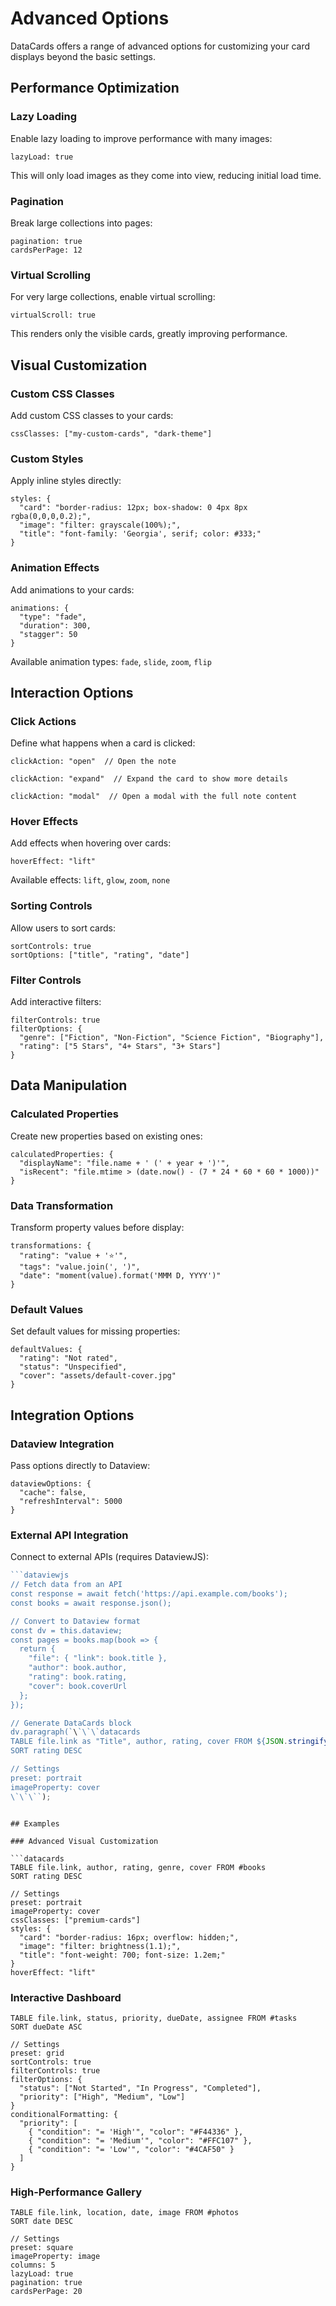 # Advanced Options

DataCards offers a range of advanced options for customizing your card displays beyond the basic settings.

## Performance Optimization

### Lazy Loading

Enable lazy loading to improve performance with many images:

```
lazyLoad: true
```

This will only load images as they come into view, reducing initial load time.

### Pagination

Break large collections into pages:

```
pagination: true
cardsPerPage: 12
```

### Virtual Scrolling

For very large collections, enable virtual scrolling:

```
virtualScroll: true
```

This renders only the visible cards, greatly improving performance.

## Visual Customization

### Custom CSS Classes

Add custom CSS classes to your cards:

```
cssClasses: ["my-custom-cards", "dark-theme"]
```

### Custom Styles

Apply inline styles directly:

```
styles: {
  "card": "border-radius: 12px; box-shadow: 0 4px 8px rgba(0,0,0,0.2);",
  "image": "filter: grayscale(100%);",
  "title": "font-family: 'Georgia', serif; color: #333;"
}
```

### Animation Effects

Add animations to your cards:

```
animations: {
  "type": "fade",
  "duration": 300,
  "stagger": 50
}
```

Available animation types: `fade`, `slide`, `zoom`, `flip`

## Interaction Options

### Click Actions

Define what happens when a card is clicked:

```
clickAction: "open"  // Open the note
```

```
clickAction: "expand"  // Expand the card to show more details
```

```
clickAction: "modal"  // Open a modal with the full note content
```

### Hover Effects

Add effects when hovering over cards:

```
hoverEffect: "lift"
```

Available effects: `lift`, `glow`, `zoom`, `none`

### Sorting Controls

Allow users to sort cards:

```
sortControls: true
sortOptions: ["title", "rating", "date"]
```

### Filter Controls

Add interactive filters:

```
filterControls: true
filterOptions: {
  "genre": ["Fiction", "Non-Fiction", "Science Fiction", "Biography"],
  "rating": ["5 Stars", "4+ Stars", "3+ Stars"]
}
```

## Data Manipulation

### Calculated Properties

Create new properties based on existing ones:

```
calculatedProperties: {
  "displayName": "file.name + ' (' + year + ')'",
  "isRecent": "file.mtime > (date.now() - (7 * 24 * 60 * 60 * 1000))"
}
```

### Data Transformation

Transform property values before display:

```
transformations: {
  "rating": "value + '⭐'",
  "tags": "value.join(', ')",
  "date": "moment(value).format('MMM D, YYYY')"
}
```

### Default Values

Set default values for missing properties:

```
defaultValues: {
  "rating": "Not rated",
  "status": "Unspecified",
  "cover": "assets/default-cover.jpg"
}
```

## Integration Options

### Dataview Integration

Pass options directly to Dataview:

```
dataviewOptions: {
  "cache": false,
  "refreshInterval": 5000
}
```

### External API Integration

Connect to external APIs (requires DataviewJS):

```javascript
```dataviewjs
// Fetch data from an API
const response = await fetch('https://api.example.com/books');
const books = await response.json();

// Convert to Dataview format
const dv = this.dataview;
const pages = books.map(book => {
  return {
    "file": { "link": book.title },
    "author": book.author,
    "rating": book.rating,
    "cover": book.coverUrl
  };
});

// Generate DataCards block
dv.paragraph(`\`\`\`datacards
TABLE file.link as "Title", author, rating, cover FROM ${JSON.stringify(pages)}
SORT rating DESC

// Settings
preset: portrait
imageProperty: cover
\`\`\``);
```
```

## Examples

### Advanced Visual Customization

```datacards
TABLE file.link, author, rating, genre, cover FROM #books
SORT rating DESC

// Settings
preset: portrait
imageProperty: cover
cssClasses: ["premium-cards"]
styles: {
  "card": "border-radius: 16px; overflow: hidden;",
  "image": "filter: brightness(1.1);",
  "title": "font-weight: 700; font-size: 1.2em;"
}
hoverEffect: "lift"
```

### Interactive Dashboard

```datacards
TABLE file.link, status, priority, dueDate, assignee FROM #tasks
SORT dueDate ASC

// Settings
preset: grid
sortControls: true
filterControls: true
filterOptions: {
  "status": ["Not Started", "In Progress", "Completed"],
  "priority": ["High", "Medium", "Low"]
}
conditionalFormatting: {
  "priority": [
    { "condition": "= 'High'", "color": "#F44336" },
    { "condition": "= 'Medium'", "color": "#FFC107" },
    { "condition": "= 'Low'", "color": "#4CAF50" }
  ]
}
```

### High-Performance Gallery

```datacards
TABLE file.link, location, date, image FROM #photos
SORT date DESC

// Settings
preset: square
imageProperty: image
columns: 5
lazyLoad: true
pagination: true
cardsPerPage: 20